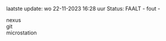 laatste update: 
wo 22-11-2023 16:28   uur 
Status: FAALT - fout - 
<div class="service R">nexus</div><div class="service R">git</div><div class="service Y">microstation</div>